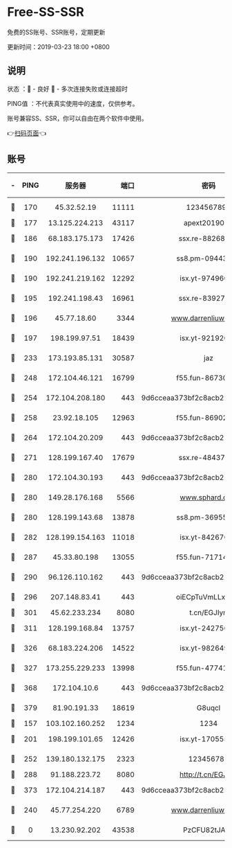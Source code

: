 # Free-SS-SSR

免费的SS账号、SSR账号，定期更新

更新时间：2019-03-23 18:00 +0800

## 说明

状态     ：🙂 - 良好 🙁 - 多次连接失败或连接超时

PING值   ：不代表真实使用中的速度，仅供参考。

账号兼容SS、SSR，你可以自由在两个软件中使用。

👉[扫码页面](https://liesauer.github.io/Free-SS-SSR/)👈

## 账号

|-|PING|服务器|端口|密码|加密方式|区域|
|:----:|:----:|:-----:|-----:|:----:|:----:|:----:|
|🙂|170|45.32.52.19|11111|1234567890|aes-256-cfb|JP|
|🙂|177|13.125.224.213|43117|apext2019005|chacha20|KR|
|🙂|186|68.183.175.173|17426|ssx.re-88268123|aes-256-cfb|US|
|🙂|190|192.241.196.132|10657|ss8.pm-09443991|aes-256-cfb|US|
|🙂|190|192.241.219.162|12292|isx.yt-97496097|aes-256-cfb|US|
|🙂|195|192.241.198.43|16961|ssx.re-83927366|aes-256-cfb|US|
|🙂|196|45.77.18.60|3344|www.darrenliuwei.com|aes-256-cfb|JP|
|🙂|197|198.199.97.51|18439|isx.yt-92192030|aes-256-cfb|US|
|🙂|233|173.193.85.131|30587|jaz|aes-256-cfb|US|
|🙂|248|172.104.46.121|16799|f55.fun-86730796|aes-256-cfb|SG|
|🙂|254|172.104.208.180|443|9d6cceaa373bf2c8acb22e60b6a58be6|aes-256-cfb|US|
|🙂|258|23.92.18.105|12963|f55.fun-86902883|aes-256-cfb|US|
|🙂|264|172.104.20.209|443|9d6cceaa373bf2c8acb22e60b6a58be6|aes-256-cfb|US|
|🙂|271|128.199.167.40|17679|ssx.re-48437316|aes-256-cfb|SG|
|🙂|280|172.104.30.193|443|9d6cceaa373bf2c8acb22e60b6a58be6|aes-256-cfb|US|
|🙂|280|149.28.176.168|5566|www.sphard.com|aes-256-cfb|AU|
|🙂|280|128.199.143.68|13878|ss8.pm-36955198|aes-256-cfb|SG|
|🙂|282|128.199.154.163|11018|isx.yt-84267636|aes-256-cfb|SG|
|🙂|287|45.33.80.198|13055|f55.fun-71714791|aes-256-cfb|US|
|🙂|290|96.126.110.162|443|9d6cceaa373bf2c8acb22e60b6a58be6|aes-256-cfb|US|
|🙂|296|207.148.83.41|443|oiECpTuVmLLxk4Ts|aes-256-cfb|AU|
|🙂|301|45.62.233.234|8080|t.cn/EGJIyrl|rc4-md5|CA|
|🙂|311|128.199.168.84|13757|isx.yt-24275620|aes-256-cfb|SG|
|🙂|326|68.183.224.206|14522|isx.yt-98264909|aes-256-cfb|SG|
|🙂|327|173.255.229.233|13998|f55.fun-47741673|aes-256-cfb|US|
|🙂|368|172.104.10.6|443|9d6cceaa373bf2c8acb22e60b6a58be6|aes-256-cfb|US|
|🙂|379|81.90.191.33|18619|G8uqcl|aes-256-cfb|US|
|🙂|157|103.102.160.252|1234|1234|rc4-md5|JP|
|🙂|201|198.199.101.65|12426|isx.yt-17055580|aes-256-cfb|US|
|🙂|252|139.180.132.175|2323|123456789|aes-256-cfb|SG|
|🙂|288|91.188.223.72|8080|http://t.cn/EGJIyrl|rc4-md5|RU|
|🙂|373|172.104.214.187|443|9d6cceaa373bf2c8acb22e60b6a58be6|aes-256-cfb|US|
|🙁|240|45.77.254.220|6789|www.darrenliuwei.com|aes-256-cfb|SG|
|🙁|0|13.230.92.202|43538|PzCFU82tJAdZ|aes-256-cfb|JP|
